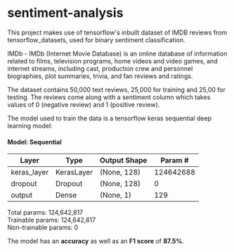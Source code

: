 # sentiment-analysis

This project makes use of tensorflow's inbuilt dataset of IMDB reviews from tensorflow_datasets, used for binary sentiment classification. 

IMDb - IMDb (Internet Movie Database) is an online database of information related to films, television programs, home videos and video games, and internet streams, including cast, production crew and personnel biographies, plot summaries, trivia, and fan reviews and ratings.

The dataset contains 50,000 text reviews, 25,000 for training and 25,00 for testing. The reviews come along with a sentiment column which takes values of 0 (negative review) and 1 (positive review). 

The model used to train the data is a tensorflow keras sequential deep learning model:

#### Model: Sequential

|      Layer    |    Type    |  Output Shape |     Param #    |
|-------------- | ---------- | ------------- | -------------- |
|  keras_layer  | KerasLayer |  (None, 128)  |    124642688   |
|     dropout   |   Dropout  |  (None, 128)  |        0       |          
|     output    |    Dense   |   (None, 1)   |       129      |          

Total params: 124,642,817 <br>
Trainable params: 124,642,817 <br>
Non-trainable params: 0 

The model has an **accuracy** as well as an **F1 score** of **87.5%**.
